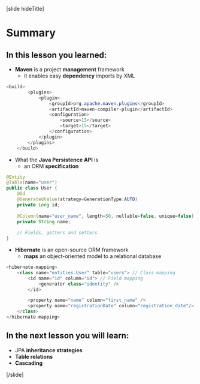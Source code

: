 [slide hideTitle]

# Summary

## In this lesson you learned:

- **Maven** is a project **management** framework
  * it enables easy **dependency** imports by XML

```java
<build>
        <plugins>
            <plugin>
                <groupId>org.apache.maven.plugins</groupId>
                <artifactId>maven-compiler-plugin</artifactId>
                <configuration>
                    <source>15</source>
                    <target>15</target>
                </configuration>
            </plugin>
        </plugins>
    </build>
```

- What the **Java Persistence API** is
  * an ORM **specification**

```java
@Entity
@Table(name="user")
public class User {
    @Id
    @GeneratedValue(strategy=GenerationType.AUTO)
    private Long id;
    
    @Column(name="user_name", length=50, nullable=false, unique=false)
    private String name;
    
    // Fields, getters and setters
}
```

- **Hibernate** is an open-source ORM framework 
  * **maps** an object-oriented model to a relational database

```java
<hibernate-mapping>
    <class name="entities.User" table="users"> // Class mapping
        <id name="id" column="id"> // Field mapping
            <generator class="identity" />
        </id>

        <property name="name" column="first_name" />
        <property name="registrationDate" column="registration_date"/> // Field mapping
    </class>
</hibernate-mapping>
```

## In the next lesson you will learn:

- JPA **inheritance strategies**
- **Table relations**
- **Cascading**


[/slide]